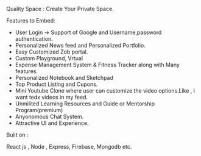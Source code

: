 
Quality Space : Create Your Private Space.

Features to Embed:

* User Login -> Support of Google and Username,password authentication.
* Personalized News feed and Personalized Portfolio.
* Easy Customized Zob portal.
* Custom Playground, Vrtual
* Expense Management System & Fitness Tracker along with Many features.
* Personalized Notebook and Sketchpad
* Top Product Listing and Cupons.
* Mini Youtube Clone where user can customize the video options.Like , i want tedx videos in my feed. 
* Unmilited Learning Resources and Guide or Mentorship Program(premium)
* Anyonomous Chat System.
* Attractive UI and Experience. 

Built on : 

React js , Node , Express, Firebase, Mongodb etc.